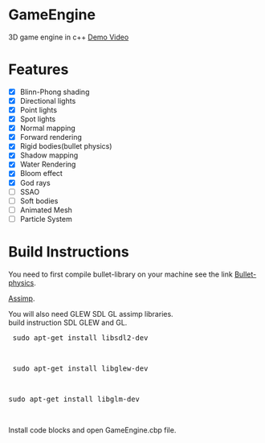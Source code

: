 # GameEngine
3D game engine in c++
[Demo Video](https://www.youtube.com/watch?v=OFv6NhNoAOw)
# Features
- [x] Blinn-Phong shading <br />
- [x] Directional lights <br />
- [x] Point lights <br />
- [x] Spot lights <br />
- [x] Normal mapping<br />
- [x] Forward rendering<br />
- [x] Rigid bodies(bullet physics)
- [x] Shadow mapping <br />
- [x] Water Rendering <br />
- [x] Bloom effect <br />
- [x] God rays <br/>
- [ ] SSAO <br/>
- [ ] Soft bodies <br />
- [ ] Animated Mesh <br/>
- [ ] Particle System <br/>

# Build Instructions

You need to first compile bullet-library on your machine see the link
[Bullet-physics](https://github.com/bulletphysics/bullet3). 

[Assimp](https://github.com/assimp/assimp).

You will also need GLEW SDL GL assimp libraries.<br/>
build instruction SDL GLEW and GL.<br/>
<pre> sudo apt-get install libsdl2-dev</pre> <br/>
<pre> sudo apt-get install libglew-dev</pre> <br/>
<pre>sudo apt-get install libglm-dev</pre> <br/>


Install code blocks and open GameEngine.cbp file.

